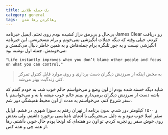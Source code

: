 ```yaml
---
title: یک جمله طلایی 
category: general
tags:  رهاکردن رها شدن
---
```



بی‌حال و بی‌رمق دراز کشیده بودم روی تختم. ایمیل خبرنامه  James Clear رو دریافت کردم، خیلی وقته که دیگه جملات انگیزشی نمی‌خونم و برام مسخره‌س. این خبرنامه انگیزشی نیست و یه جور تلنگره برام جمله‌هاش و به همین خاطر دنبال می‌کنمش و می‌خونمش. جمله اول نوشته بود:

    "Life instantly improves when you don’t blame other people and focus on what you can control."

> به محض اینکه از سرزنش دیگران دست برداری و روی موارد قابل کنترل تمرکز کنی زندگیت بهتر می‌شه.

 شاید دیگه خسته شده بودم از اون وضع و می‌خواستم حالم خوب شه، به خودم گفتم که باشه دست از سرزنش دیگران برمی‌دارم ببینم حالم خوب میشه یا نه و می‌خواستم با سفر شروع کنم، می‌خواستم یه مدت از اون محیط همیشگی دور شم. 

و ۱۵۰۰ کیلومتر دور شدم. بدون برنامه از تهران رفتم به سوزا شهری در  قشم. 
اوایل سفر اصلا خوب نبود و به دلیل بی‌تجربگی با آدمای نامناسبی برخورد داشتم. ولی بعدش روی خوش سفر رو تجربه کردم. تو اون دو هفته‌ای که اونجا بودم حال خوبی داشتم. رها از همه چی و همه کس.
